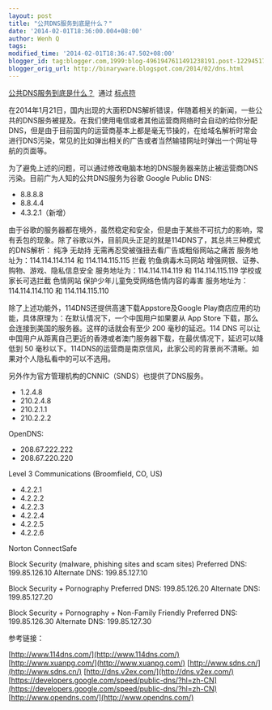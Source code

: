 ```yaml
---
layout: post
title: "公共DNS服务到底是什么？"
date: '2014-02-01T18:36:00.004+08:00'
author: Wenh Q
tags:
modified_time: '2014-02-01T18:36:47.502+08:00'
blogger_id: tag:blogger.com,1999:blog-4961947611491238191.post-1229451780538942610
blogger_orig_url: http://binaryware.blogspot.com/2014/02/dns.html
---
```

[公共DNS服务到底是什么？](http://feedproxy.google.com/~r/biaodianfu/~3/WyTgxu2T1L8/public-dns.html)  通过
[标点符](http://www.biaodianfu.com/)

在2014年1月21日，国内出现的大面积DNS解析错误，伴随着相关的新闻，一些公共的DNS服务被提及。在我们使用电信或者其他运营商网络时会自动的给你分配DNS，但是由于目前国内的运营商基本上都是毫无节操的，在给域名解析时常会进行DNS污染，常见的比如弹出相关的广告或者当然输错网址时弹出一个网址导航的页面等。

为了避免上述的问题，可以通过修改电脑本地的DNS服务器来防止被运营商DNS污染。目前广为人知的公共DNS服务为谷歌
Google Public DNS:

-   8.8.8.8
-   8.8.4.4
-   4.3.2.1（新增）


由于谷歌的服务器都在境外，虽然稳定和安全，但是由于某些不可抗力的影响，常有丢包的现象。除了谷歌以外，目前风头正足的就是114DNS了，其总共三种模式的DNS解析：
纯净 无劫持 无需再忍受被强扭去看广告或粗俗网站之痛苦
服务地址为：114.114.114.114 和 114.114.115.115
拦截 钓鱼病毒木马网站 增强网银、证券、购物、游戏、隐私信息安全
服务地址为：114.114.114.119 和 114.114.115.119
学校或家长可选拦截 色情网站 保护少年儿童免受网络色情内容的毒害
服务地址为：114.114.114.110 和 114.114.115.110

除了上述功能外，114DNS还提供高速下载Appstore及Google
Play商店应用的功能，具体原理为：在默认情况下，一个中国用户如果要从 App
Store 下载，那么会连接到美国的服务器。这样的话就会有至少 200
毫秒的延迟。114 DNS
可以让中国用户从距离自己更近的香港或者澳门服务器下载，在最优情况下，延迟可以降低到
50
毫秒以下。114DNS的运营商是南京信风，此家公司的背景尚不清晰。如果对个人隐私看中的可以不选用。

另外作为官方管理机构的CNNIC（SNDS）也提供了DNS服务。

-   1.2.4.8
-   210.2.4.8
-   210.2.1.1
-   210.2.2.2


OpenDNS:

-   208.67.222.222
-   208.67.220.220


Level 3 Communications (Broomfield, CO, US)

-   4.2.2.1
-   4.2.2.2
-   4.2.2.3
-   4.2.2.4
-   4.2.2.5
-   4.2.2.6


Norton ConnectSafe

Block Security (malware, phishing sites and scam sites)
Preferred DNS: 199.85.126.10
Alternate DNS: 199.85.127.10

Block Security + Pornography
Preferred DNS: 199.85.126.20
Alternate DNS: 199.85.127.20

Block Security + Pornography + Non-Family Friendly
Preferred DNS: 199.85.126.30
Alternate DNS: 199.85.127.30

参考链接：

[http://www.114dns.com/](http://www.114dns.com/)
[http://www.xuanpg.com/](http://www.xuanpg.com/)
[http://www.sdns.cn/](http://www.sdns.cn/)
[http://dns.v2ex.com/](http://dns.v2ex.com/)
[https://developers.google.com/speed/public-dns/?hl=zh-CN](https://developers.google.com/speed/public-dns/?hl=zh-CN)
[http://www.opendns.com/](http://www.opendns.com/)
